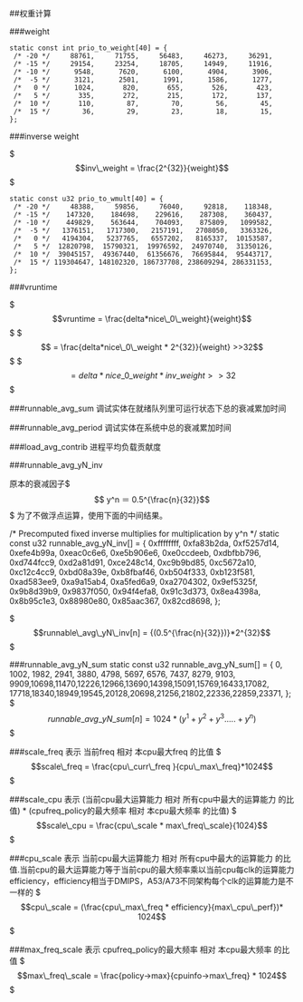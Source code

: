 
##权重计算

###weight
```
static const int prio_to_weight[40] = {
 /* -20 */     88761,     71755,     56483,     46273,     36291,
 /* -15 */     29154,     23254,     18705,     14949,     11916,
 /* -10 */      9548,      7620,      6100,      4904,      3906,
 /*  -5 */      3121,      2501,      1991,      1586,      1277,
 /*   0 */      1024,       820,       655,       526,       423,
 /*   5 */       335,       272,       215,       172,       137,
 /*  10 */       110,        87,        70,        56,        45,
 /*  15 */        36,        29,        23,        18,        15,
};
```
###inverse weight


$$$inv\_weight = \frac{2^{32}}{weight}$$$

```
static const u32 prio_to_wmult[40] = {
 /* -20 */     48388,     59856,     76040,     92818,    118348,
 /* -15 */    147320,    184698,    229616,    287308,    360437,
 /* -10 */    449829,    563644,    704093,    875809,   1099582,
 /*  -5 */   1376151,   1717300,   2157191,   2708050,   3363326,
 /*   0 */   4194304,   5237765,   6557202,   8165337,  10153587,
 /*   5 */  12820798,  15790321,  19976592,  24970740,  31350126,
 /*  10 */  39045157,  49367440,  61356676,  76695844,  95443717,
 /*  15 */ 119304647, 148102320, 186737708, 238609294, 286331153,
};

```
###vruntime


$$$vruntime = \frac{delta*nice\_0\_weight}{weight}$$$
$$$ = \frac{delta*nice\_0\_weight * 2^{32}}{weight} >>32$$$
$$$= delta*nice\_0\_weight * inv\_weight >> 32 $$$



###runnable_avg_sum
调试实体在就绪队列里可运行状态下总的衰减累加时间

###runnable_avg_period
调试实体在系统中总的衰减累加时间

###load_avg_contrib
进程平均负载贡献度


###runnable_avg_yN_inv

原本的衰减因子$$$ y^n ＝  0.5^{\frac{n}{32}}$$$
为了不做浮点运算，使用下面的中间结果。

/* Precomputed fixed inverse multiplies for multiplication by y^n */
static const u32 runnable_avg_yN_inv[] = {
	0xffffffff, 0xfa83b2da, 0xf5257d14, 0xefe4b99a, 0xeac0c6e6, 0xe5b906e6,
	0xe0ccdeeb, 0xdbfbb796, 0xd744fcc9, 0xd2a81d91, 0xce248c14, 0xc9b9bd85,
	0xc5672a10, 0xc12c4cc9, 0xbd08a39e, 0xb8fbaf46, 0xb504f333, 0xb123f581,
	0xad583ee9, 0xa9a15ab4, 0xa5fed6a9, 0xa2704302, 0x9ef5325f, 0x9b8d39b9,
	0x9837f050, 0x94f4efa8, 0x91c3d373, 0x8ea4398a, 0x8b95c1e3, 0x88980e80,
	0x85aac367, 0x82cd8698,
};

$$$runnable\_avg\_yN\_inv[n] = {(0.5^{\frac{n}{32}})}*2^{32}$$$

###runnable_avg_yN_sum
static const u32 runnable_avg_yN_sum[] = {
	    0, 1002, 1982, 2941, 3880, 4798, 5697, 6576, 7437, 8279, 9103,
	 9909,10698,11470,12226,12966,13690,14398,15091,15769,16433,17082,
	17718,18340,18949,19545,20128,20698,21256,21802,22336,22859,23371,
};
$$$runnable\_avg\_yN\_sum[n] = 1024*(y^1+y^2+y^3.....+y^n)$$$


###scale_freq
表示 当前freq 相对 本cpu最大freq 的比值
$$$scale\_freq = \frac{cpu\_curr\_freq }{cpu\_max\_freq}*1024$$$

###scale_cpu
表示 (当前cpu最大运算能力 相对 所有cpu中最大的运算能力 的比值) * (cpufreq_policy的最大频率 相对 本cpu最大频率 的比值)
$$$scale\_cpu = \frac{cpu\_scale * max\_freq\_scale}{1024}$$$

###cpu_scale
表示 当前cpu最大运算能力 相对 所有cpu中最大的运算能力 的比值.当前cpu的最大运算能力等于当前cpu的最大频率乘以当前cpu每clk的运算能力efficiency，efficiency相当于DMIPS，A53/A73不同架构每个clk的运算能力是不一样的
$$$cpu\_scale = (\frac{cpu\_max\_freq * efficiency}{max\_cpu\_perf})* 1024$$$

###max_freq_scale
表示 cpufreq_policy的最大频率 相对 本cpu最大频率 的比值
$$$max\_freq\_scale = \frac{policy->max}{cpuinfo->max\_freq} * 1024$$$
